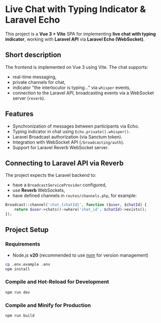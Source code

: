 # Live Chat with Typing Indicator & Laravel Echo

This project is a **Vue 3 + Vite** SPA for implementing **live chat with typing indicator**, working with **Laravel API** via **Laravel Echo (WebSocket)**.

## Short description

The frontend is implemented on Vue 3 using Vite. The chat supports:
- real-time messaging,
- private channels for chat,
- indicator "the interlocutor is typing..." via `whisper` events,
- connection to the Laravel API, broadcasting events via a WebSocket server (`reverb`).

## Features

- Synchronization of messages between participants via Echo.
- Typing indicator in chat using `Echo.private().whisper()`.
- Laravel Broadcast authorization (via Sanctum token).
- Integration with WebSocket API (`/broadcasting/auth`).
- Support for Laravel Reverb WebSocket server.

## Connecting to Laravel API via Reverb

The project expects the Laravel backend to:
- have a `BroadcastServiceProvider` configured,
- use **Reverb** WebSockets,
- have defined channels in `routes/channels.php`, for example:

```php
Broadcast::channel('chat.{chatId}', function ($user, $chatId) {
    return $user->chats()->where('chat_id', $chatId)->exists();
});
```

## Project Setup

### Requirements

- Node.js **v20** (recommended to use [nvm](https://github.com/nvm-sh/nvm) for version management)

```sh
cp .env.example .env
npm install
```

### Compile and Hot-Reload for Development

```sh
npm run dev
```

### Compile and Minify for Production

```sh
npm run build
```
